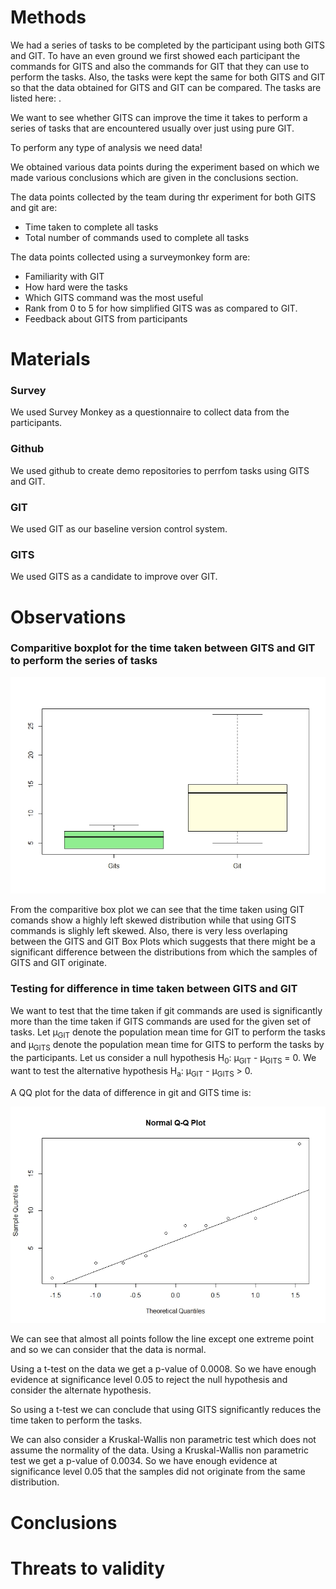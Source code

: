 # Methods

We had a series of tasks to be completed by the participant using both GITS and GIT. To have an even ground we first showed each participant the commands for GITS and also the commands for GIT that they can use to perform the tasks. Also, the tasks were kept the same for both GITS and GIT so that the data obtained for GITS and GIT can be compared. The tasks are listed here: .

We want to see whether GITS can improve the time it takes to perform a series of tasks that are encountered usually over just using pure GIT.

To perform any type of analysis we need data!

We obtained various data points during the experiment based on which we made various conclusions which are given in the conclusions section.

The data points collected by the team during thr experiment for both GITS and git are:

- Time taken to complete all tasks
- Total number of commands used to complete all tasks

The data points collected using a surveymonkey form are:

- Familiarity with GIT
- How hard were the tasks
- Which GITS command was the most useful
- Rank from 0 to 5 for how simplified GITS was as compared to GIT.
- Feedback about GITS from participants

# Materials

### Survey 

We used Survey Monkey as a questionnaire to collect data from the participants.

### Github

We used github to create demo repositories to perrfom tasks using GITS and GIT.

### GIT

We used GIT as our baseline version control system.

### GITS

We used GITS as a candidate to improve over GIT.

# Observations

### Comparitive boxplot for the time taken between GITS and GIT to perform the series of tasks

![Comparitive Box Plot](https://github.com/Shahil98/GITS/blob/master/Plots/Comparitive%20Boxplots.jpeg)

From the comparitive box plot we can see that the time taken using GIT comands show a highly left skewed distribution while that using GITS commands is slighly left skewed. Also, there is very less overlaping between the GITS and GIT Box Plots which suggests that there might be a significant difference between the distributions from which the samples of GITS and GIT originate.

### Testing for difference in time taken between GITS and GIT

We want to test that the time taken if git commands are used is significantly more than the time taken if GITS commands are used for the given set of tasks. Let &mu;<sub>GIT</sub> denote the population mean time for GIT to perform the tasks and &mu;<sub>GITS</sub> denote the population mean time for GITS to perform the tasks by the participants. Let us consider a null hypothesis H<sub>0</sub>: &mu;<sub>GIT</sub> - &mu;<sub>GITS</sub> = 0. We want to test the alternative hypothesis H<sub>a</sub>: &mu;<sub>GIT</sub> - &mu;<sub>GITS</sub> > 0.

A QQ plot for the data of difference in git and GITS time is:

![QQ Plot](https://github.com/Shahil98/GITS/blob/master/Plots/QQPlot.jpeg)

We can see that almost all points follow the line except one extreme point and so we can consider that the data is normal.

Using a t-test on the data we get a p-value of 0.0008. So we have enough evidence at significance level 0.05 to reject the null hypothesis and consider the alternate hypothesis.

So using a t-test we can conclude that using GITS significantly reduces the time taken to perform the tasks.

We can also consider a Kruskal-Wallis non parametric test which does not assume the normality of the data. Using a Kruskal-Wallis non parametric test we get a p-value of 0.0034. So we have enough evidence at significance level 0.05 that the samples did not originate from the same distribution.

# Conclusions

# Threats to validity
